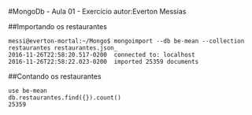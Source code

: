 #MongoDb - Aula 01 - Exercício
autor:Everton Messias

##Importando os restaurantes
  ```
  messi@everton-mortal:~/Mongo$ mongoimport --db be-mean --collection restaurantes restaurantes.json_
  2016-11-26T22:58:20.517-0200	connected to: localhost
  2016-11-26T22:58:22.023-0200	imported 25359 documents
  ```
##Contando os restaurantes
  ```
  use be-mean
  db.restaurantes.find({}).count()
  25359
  ```

